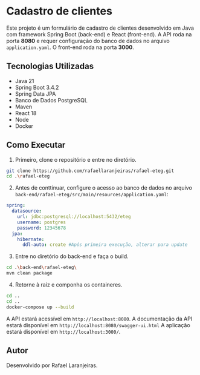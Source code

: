 
# Cadastro de clientes
Este projeto é um formulário de cadastro de clientes desenvolvido em Java com framework Spring Boot (back-end) e React (front-end). A API roda na porta **8080** e requer configuração do banco de dados no arquivo `application.yaml`. O front-end roda na porta **3000**.

## Tecnologias Utilizadas
- Java 21
- Spring Boot 3.4.2
- Spring Data JPA
- Banco de Dados PostgreSQL
- Maven
- React 18
- Node
- Docker
  
## Como Executar
1. Primeiro, clone o repositório e entre no diretório.
 ```sh
 git clone https://github.com/rafaellaranjeiras/rafael-eteg.git
 cd .\rafael-eteg
 ```
 2. Antes de conttinuar, configure o acesso ao banco de dados no arquivo
`back-end/rafael-eteg/src/main/resources/application.yaml`:

```yaml
spring:
  datasource:
    url: jdbc:postgresql://localhost:5432/eteg
    username: postgres
    password: 12345678
  jpa:
    hibernate:
      ddl-auto: create #Após primeira execução, alterar para update
```

 3. Entre no diretório do back-end e faça o build.
 ```sh
 cd .\back-end\rafael-eteg\
 mvn clean package
 ```
 4. Retorne à raiz e componha os containeres.
 ``` sh
 cd ..
 cd ..
 docker-compose up --build
 ```
A API estará acessível em `http://localhost:8080`.
A documentação da API estará disponível em `http://localhost:8080/swagger-ui.html`
A aplicação estará disponível em `http://localhost:3000/`.

## Autor
Desenvolvido por Rafael Laranjeiras.

